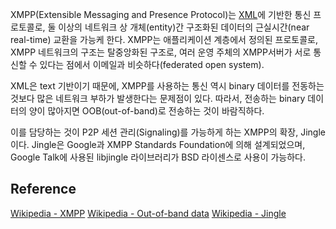 XMPP(Extensible Messaging and Presence Protocol)는 [XML](XML)에 기반한 통신 프로토콜로, 둘 이상의 네트워크 상 개체(entity)간 구조화된 데이터의 근실시간(near real-time) 교환을 가능케 한다.
XMPP는 애플리케이션 계층에서 정의된 프로토콜로, XMPP 네트워크의 구조는 탈중앙화된 구조로, 여러 운영 주체의 XMPP서버가 서로 통신할 수 있다는 점에서 이메일과 비슷하다(federated open system).

XML은 text 기반이기 때문에, XMPP를 사용하는 통신 역시 binary 데이터를 전동하는 것보다 많은 네트워크 부하가 발생한다는 문제점이 있다.
따라서, 전송하는 binary 데이터의 양이 많아지면 OOB(out-of-band)로 전송하는 것이 바람직하다.

이를 담당하는 것이 P2P 세션 관리(Signaling)를 가능하게 하는 XMPP의 확장, Jingle이다. 
Jingle은 Google과 XMPP Standards Foundation에 의해 설계되었으며, Google Talk에 사용된 libjingle 라이브러리가 BSD 라이센스로 사용이 가능하다.

## Reference
[Wikipedia - XMPP](https://en.wikipedia.org/wiki/Presence_information)
[Wikipedia - Out-of-band data](https://en.wikipedia.org/wiki/Out-of-band_data)
[Wikipedia - Jingle](https://en.wikipedia.org/wiki/Jingle_(protocol))